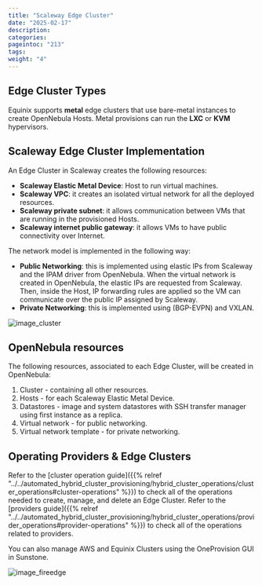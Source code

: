 ```yaml
---
title: "Scaleway Edge Cluster"
date: "2025-02-17"
description:
categories:
pageintoc: "213"
tags:
weight: "4"
---
```


<a id="scaleway-cluster"></a>

<!--# Scaleway Edge Cluster -->

## Edge Cluster Types

Equinix supports **metal** edge clusters that use bare-metal instances to create OpenNebula Hosts. Metal provisions can run the **LXC** or **KVM** hypervisors.

## Scaleway Edge Cluster Implementation

An Edge Cluster in Scaleway creates the following resources:

* **Scaleway Elastic Metal Device**: Host to run virtual machines.
* **Scaleway VPC**: it creates an isolated virtual network for all the deployed resources.
* **Scaleway private subnet**: it allows communication between VMs that are running in the provisioned Hosts.
* **Scaleway internet public gateway**: it allows VMs to have public connectivity over Internet.

The network model is implemented in the following way:

* **Public Networking**: this is implemented using elastic IPs from Scaleway and the IPAM driver from OpenNebula. When the virtual network is created in OpenNebula, the elastic IPs are requested from Scaleway. Then, inside the Host, IP forwarding rules are applied so the VM can communicate over the public IP assigned by Scaleway.
* **Private Networking**: this is implemented using (BGP-EVPN) and VXLAN.

![image_cluster](/images/scaleway-deployment.jpg)

## OpenNebula resources

The following resources, associated to each Edge Cluster, will be created in OpenNebula:

1. Cluster - containing all other resources.
2. Hosts - for each Scaleway Elastic Metal Device.
3. Datastores - image and system datastores with SSH transfer manager using first instance as a replica.
4. Virtual network - for public networking.
5. Virtual network template - for private networking.

## Operating Providers & Edge Clusters

Refer to the [cluster operation guide]({{% relref "../../automated_hybrid_cluster_provisioning/hybrid_cluster_operations/cluster_operations#cluster-operations" %}}) to check all of the operations needed to create, manage, and delete an Edge Cluster. Refer to the [providers guide]({{% relref "../../automated_hybrid_cluster_provisioning/hybrid_cluster_operations/provider_operations#provider-operations" %}}) to check all of the operations related to providers.

You can also manage AWS and Equinix Clusters using the OneProvision GUI in Sunstone.

![image_fireedge](/images/oneprovision_fireedge.png)
